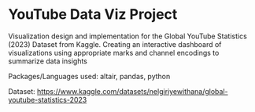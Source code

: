 # YouTube Data Viz Project

Visualization design and implementation for the Global YouTube Statistics (2023) Dataset from Kaggle. 
Creating an interactive dashboard of visualizations using appropriate marks and channel encodings to summarize data insights

Packages/Languages used: altair, pandas, python

Dataset: 
https://www.kaggle.com/datasets/nelgiriyewithana/global-youtube-statistics-2023
